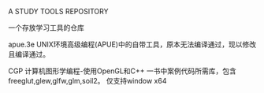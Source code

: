 A STUDY TOOLS REPOSITORY

一个存放学习工具的仓库

apue.3e UNIX环境高级编程(APUE)中的自带工具，原本无法编译通过，现以修改且编译通过。

CGP 计算机图形学编程-使用OpenGL和C++ 一书中案例代码所需库，包含freeglut,glew,glfw,glm,soil2。
仅支持window x64